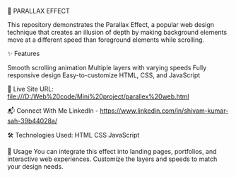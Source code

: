 📜 PARALLAX EFFECT

This repository demonstrates the Parallax Effect, a popular web design technique that creates an illusion of depth by making background elements move at a different speed than foreground elements while scrolling.

✨ Features

Smooth scrolling animation
Multiple layers with varying speeds
Fully responsive design
Easy-to-customize HTML, CSS, and JavaScript

📌 Live Site URL: [file:///D:/Web%20code/Mini%20project/parallex%20web.html](http://127.0.0.1:5500/Mini%20project/parallex%20web.html)

📬 Connect With Me
LinkedIn -  https://www.linkedin.com/in/shivam-kumar-sah-39b44028a/  

🛠️ Technologies Used: HTML CSS JavaScript

📌 Usage
You can integrate this effect into landing pages, portfolios, and interactive web experiences. Customize the layers and speeds to match your design needs.



